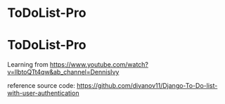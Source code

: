 # ToDoList-Pro 

# ToDoList-Pro

Learning from https://www.youtube.com/watch?v=llbtoQTt4qw&ab_channel=DennisIvy

reference source code: 
https://github.com/divanov11/Django-To-Do-list-with-user-authentication

